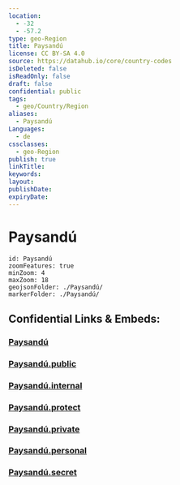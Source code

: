 ```yaml
---
location:
  - -32
  - -57.2
type: geo-Region
title: Paysandú
license: CC BY-SA 4.0
source: https://datahub.io/core/country-codes
isDeleted: false
isReadOnly: false
draft: false
confidential: public
tags:
  - geo/Country/Region
aliases:
  - Paysandú
Languages:
  - de
cssclasses:
  - geo-Region
publish: true
linkTitle:
keywords:
layout:
publishDate:
expiryDate:
---
```


# Paysandú

```leaflet
id: Paysandú
zoomFeatures: true 
minZoom: 4 
maxZoom: 18
geojsonFolder: ./Paysandú/
markerFolder: ./Paysandú/
```


## Confidential Links & Embeds: 

### [Paysandú](/_Standards/Earth/Continent/America~South/Uruguay/departments~Uruguay/Paysandú.md) 

### [Paysandú.public](/_public/Earth/Continent/America~South/Uruguay/departments~Uruguay/Paysandú.public.md) 

### [Paysandú.internal](/_internal/Earth/Continent/America~South/Uruguay/departments~Uruguay/Paysandú.internal.md) 

### [Paysandú.protect](/_protect/Earth/Continent/America~South/Uruguay/departments~Uruguay/Paysandú.protect.md) 

### [Paysandú.private](/_private/Earth/Continent/America~South/Uruguay/departments~Uruguay/Paysandú.private.md) 

### [Paysandú.personal](/_personal/Earth/Continent/America~South/Uruguay/departments~Uruguay/Paysandú.personal.md) 

### [Paysandú.secret](/_secret/Earth/Continent/America~South/Uruguay/departments~Uruguay/Paysandú.secret.md)

